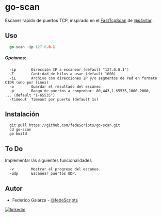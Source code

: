 # go-scan
Escaner rapido de puertos TCP, inspirado en el [FastTcpScan](https://s4vitar.github.io/fasttcpscan-go/#) de [@s4vitar](https://github.com/s4vitar).

## Uso
```go
  go-scan -ip 127.0.0.1 
```

##### Opciones:
```
  -ip		Dirección IP a escanear (default "127.0.0.1")
  -T		Cantidad de hilos a usar (default 1000)
  -iL		Archivo con direcciones IP y/o segmentos de red en formato CIDR (uno por linea)
  -o		Guardar el resultado del escaneo
  -p		Rango de puertos a comprobar: 80,443,1-65535,1000-2000, ... (default "1-65535")
  -timeout	Timeout por puerto (default 1s)
```

## Instalación


```
  git pull https://github.com/fedeScripts/go-scan.git
  cd go-scan
  go build
```

## To Do
Implementar las siguientes funcionalidades
```
  -v	    Mostrar el progreso del escaneo.
  -udp		Escanear puertos UDP.
```

## Autor
- Federico Galarza  - [@fedeScripts](https://github.com/fedeScripts) 

[![linkedin](https://img.shields.io/badge/linkedin-0A66C2?style=for-the-badge&logo=linkedin&logoColor=white)](https://www.linkedin.com/in/federico-galarza)

